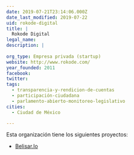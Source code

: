 ```yaml
---
date: 2019-07-21T23:14:06.000Z
date_last_modified: 2019-07-22
uid: rokode-digital
title: |
  Rokode Digital
legal_name: 
description: |
  
org_type: Empresa privada (startup)
website: http://www.rokode.com/
year_founded: 2011
facebook: 
twitter: 
tags:
  - transparencia-y-rendicion-de-cuentas
  - participación-ciudadana
  - parlamento-abierto-monitoreo-legislativo
cities: 
  - Ciudad de México

---
```


Esta organización tiene los siguientes proyectos:

- [Belisar.Io](/proyectos/belisar-io)
